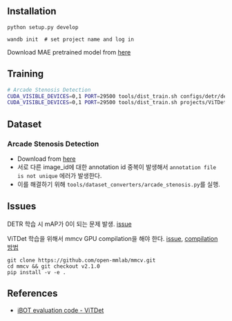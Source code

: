 ## Installation
```
python setup.py develop

wandb init  # set project name and log in
```

Download MAE pretrained model from [here](https://dl.fbaipublicfiles.com/mae/pretrain/mae_pretrain_vit_base.pth)

## Training
```bash
# Arcade Stenosis Detection
CUDA_VISIBLE_DEVICES=0,1 PORT=29500 tools/dist_train.sh configs/detr/detr_r50_8xb2-150e_arcade-stenosis.py 2
CUDA_VISIBLE_DEVICES=0,1 PORT=29500 tools/dist_train.sh projects/ViTDet/configs/vitdet_mask-rcnn_vit-b-mae_lsj-100e_arcade-stenosis-instance.py 2
```

## Dataset
### Arcade Stenosis Detection
- Download from [here](https://zenodo.org/records/10390295)
- 서로 다른 image_id에 대한 annotation id 중복이 발생해서 `annotation file is not unique` 에러가 발생한다. 
- 이를 해결하기 위해 `tools/dataset_converters/arcade_stenosis.py`를 실행.

## Issues
DETR 학습 시 mAP가 0이 되는 문제 발생. [issue](https://github.com/open-mmlab/mmdetection/issues/8222)

ViTDet 학습을 위해서 mmcv GPU compilation을 해야 한다. [issue](https://github.com/open-mmlab/mmdetection/issues/11454), [compilation 방법](https://mmcv.readthedocs.io/en/latest/get_started/build.html#build-mmcv-from-source)
```
git clone https://github.com/open-mmlab/mmcv.git
cd mmcv && git checkout v2.1.0
pip install -v -e .
```

## References
- [iBOT evaluation code - ViTDet](https://github.com/bytedance/ibot/tree/main/evaluation)

